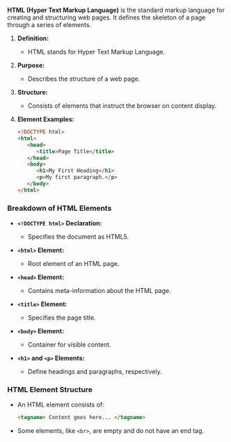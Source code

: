 
**HTML (Hyper Text Markup Language)** is the standard markup language for creating and structuring web pages. It defines the skeleton of a page through a series of elements.

1. **Definition:**
   - HTML stands for Hyper Text Markup Language.

2. **Purpose:**
   - Describes the structure of a web page.

3. **Structure:**
   - Consists of elements that instruct the browser on content display.

4. **Element Examples:**
   ```html
   <!DOCTYPE html>
   <html>
      <head>
         <title>Page Title</title>
      </head>
      <body>
         <h1>My First Heading</h1>
         <p>My first paragraph.</p>
      </body>
   </html>
   ```

### Breakdown of HTML Elements

- **`<!DOCTYPE html>` Declaration:**
   - Specifies the document as HTML5.

- **`<html>` Element:**
   - Root element of an HTML page.

- **`<head>` Element:**
   - Contains meta-information about the HTML page.

- **`<title>` Element:**
   - Specifies the page title.

- **`<body>` Element:**
   - Container for visible content.

- **`<h1>` and `<p>` Elements:**
   - Define headings and paragraphs, respectively.

### HTML Element Structure

- An HTML element consists of:
   ```html
   <tagname> Content goes here... </tagname>
   ```

- Some elements, like `<br>`, are empty and do not have an end tag.
